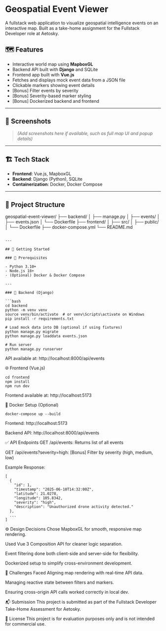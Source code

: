 # Geospatial Event Viewer

A fullstack web application to visualize geospatial intelligence events on an interactive map. Built as a take-home assignment for the Fullstack Developer role at Aetosky.

## 🗺️ Features

- Interactive world map using **MapboxGL**
- Backend API built with **Django** and SQLite
- Frontend app built with **Vue.js**
- Fetches and displays mock event data from a JSON file
- Clickable markers showing event details
- [Bonus] Filter events by severity
- [Bonus] Severity-based marker styling
- [Bonus] Dockerized backend and frontend

---

## 📸 Screenshots

> *(Add screenshots here if available, such as full map UI and popup details)*

---

## 🏗️ Tech Stack

- **Frontend**: Vue.js, MapboxGL
- **Backend**: Django (Python), SQLite
- **Containerization**: Docker, Docker Compose

---

## 📂 Project Structure

geospatial-event-viewer/
├── backend/
│ ├── manage.py
│ ├── events/
│ ├── events.json
│ └── Dockerfile
├── frontend/
│ ├── src/
│ ├── public/
│ └── Dockerfile
├── docker-compose.yml
└── README.md

```

---

## 🚀 Getting Started

### 🔧 Prerequisites

- Python 3.10+
- Node.js 18+
- (Optional) Docker & Docker Compose

---

### 🐍 Backend (Django)

```bash
cd backend
python -m venv venv
source venv/bin/activate  # or venv\Scripts\activate on Windows
pip install -r requirements.txt

# Load mock data into DB (optional if using fixtures)
python manage.py migrate
python manage.py loaddata events.json

# Run server
python manage.py runserver
```
API available at: http://localhost:8000/api/events

🌐 Frontend (Vue.js)
```
cd frontend
npm install
npm run dev
```
Frontend available at: http://localhost:5173

🐳 Docker Setup (Optional)
```
docker-compose up --build
```
Frontend: http://localhost:5173

Backend API: http://localhost:8000/api/events

✅ API Endpoints
GET /api/events: Returns list of all events

GET /api/events?severity=high: [Bonus] Filter by severity (high, medium, low)

Example Response:

```
[
  {
    "id": 1,
    "timestamp": "2025-06-10T14:32:00Z",
    "latitude": 21.0278,
    "longitude": 105.8342,
    "severity": "high",
    "description": "Unauthorized drone activity detected."
  },
  ...
]
```
⚙️ Design Decisions
Chose MapboxGL for smooth, responsive map rendering.

Used Vue 3 Composition API for cleaner logic separation.

Event filtering done both client-side and server-side for flexibility.

Dockerized setup to simplify cross-environment development.

🧠 Challenges Faced
Aligning map rendering with real-time API data.

Managing reactive state between filters and markers.

Ensuring cross-origin API calls worked correctly in local dev.

📬 Submission
This project is submitted as part of the Fullstack Developer Take-Home Assessment for Aetosky.

📄 License
This project is for evaluation purposes only and is not intended for commercial use.